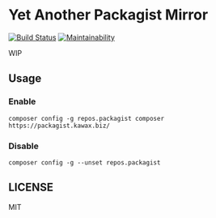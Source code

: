 # Yet Another Packagist Mirror

[![Build Status](https://travis-ci.com/kawax/packagist-bot.svg?branch=master)](https://travis-ci.com/kawax/packagist-bot)
[![Maintainability](https://api.codeclimate.com/v1/badges/f60ac2f4e92f3f839107/maintainability)](https://codeclimate.com/github/kawax/packagist-bot/maintainability)


WIP

## Usage

### Enable
```
composer config -g repos.packagist composer https://packagist.kawax.biz/
```

### Disable
```
composer config -g --unset repos.packagist
```

## LICENSE
MIT
